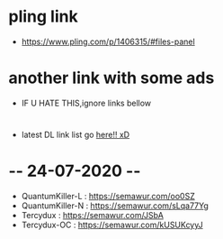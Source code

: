 # pling link 
* https://www.pling.com/p/1406315/#files-panel

# another link with some ads
* IF U HATE THIS,ignore links bellow
# 
* latest DL link list go <a href="https://github.com/ZyCromerZ/begonia/blob/changelogs/download.MD#---24-07-2020---">here!! xD</a>
# 
# 
# -- 24-07-2020 --
* QuantumKiller-L : https://semawur.com/oo0SZ
* QuantumKiller-N : https://semawur.com/sLqa77Yg
* Tercydux : https://semawur.com/JSbA
* Tercydux-OC : https://semawur.com/kUSUKcyyJ